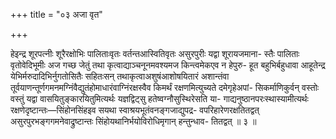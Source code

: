 +++
title = "०३ अजा वृत"

+++

हेइन्द्र शूरपत्नीः शूरैरक्षोभिः पालिताःवृतः वर्तन्तआस्वितिवृतः असुरपुरीः यद्वा शूरायजमाना- स्तैः पालिताः वृतोवेदिभूमीः अज गच्छ जेतुं तथा कृत्वाद्याञ्चनूनमवश्यमज किन्त्वमेकएव न हेपुरु- हूत बहुभिर्बहुधावा आहूतेन्द्र येभिर्मरुदादिभिर्नुगतोसितैः सहितःसन् तथाकृत्वाअशुषंआशोषयितारं अशान्तंवा तूर्वयाणन्तूर्णगमनमग्निंवैद्युतंहोमाधारंवाग्निंरक्षस्वैव किमर्थं रक्षणमित्युच्यते दमेगृहेअपां- सिकर्माणिकुर्वन् वस्तोः वस्तुं यद्वा वासयितुङ्कारयितुमित्यर्थः यज्ञद्विट्सु हतेष्वग्नौसुस्थिरेसति या- गाद्यनुष्ठानपरःस्थास्यामीत्यर्थः रक्षणेदृष्टान्तः—सिंहोनसिंहइव सयथा स्वाश्रयभूतंवनङ्गजाद्युपद्र- वपरिहारेणरक्षतितद्वत् असुरपुरभङ्गगमनेवाद्रुष्टान्तः सिंहोयथानिर्भयोविरोधिमृगान् हन्तुन्धाव- तितद्वत् ॥ ३ ॥
